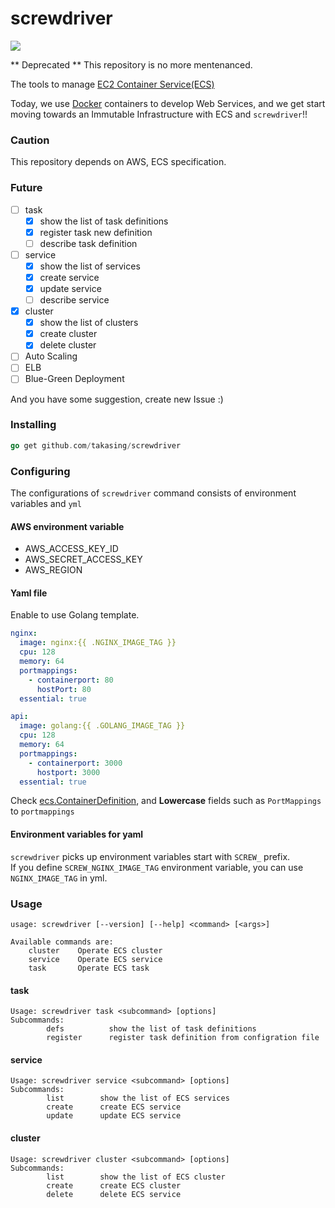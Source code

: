 # screwdriver
![](https://raw.githubusercontent.com/takasing/screwdriver/master/data/warsman.jpg)

** Deprecated ** This repository is no more mentenanced.

The tools to manage [EC2 Container Service(ECS)](http://aws.amazon.com/ecs/details/)  

Today, we use [Docker](https://www.docker.com/) containers to develop Web Services, and we get start moving towards an Immutable Infrastructure with ECS and `screwdriver`!!  

### Caution
This repository depends on AWS, ECS specification.

### Future
- [ ] task
  - [x] show the list of task definitions
  - [x] register task new definition
  - [ ] describe task definition
- [ ] service
  - [x] show the list of services
  - [x] create service
  - [x] update service
  - [ ] describe service
- [x] cluster
  - [x] show the list of clusters
  - [x] create cluster
  - [x] delete cluster
- [ ] Auto Scaling
- [ ] ELB
- [ ] Blue-Green Deployment

And you have some suggestion, create new Issue :)

### Installing
```go
go get github.com/takasing/screwdriver
```

### Configuring
The configurations of `screwdriver` command consists of environment variables and `yml`

#### AWS environment variable
- AWS_ACCESS_KEY_ID
- AWS_SECRET_ACCESS_KEY
- AWS_REGION

#### Yaml file
Enable to use Golang template.
```yml
nginx:
  image: nginx:{{ .NGINX_IMAGE_TAG }}
  cpu: 128
  memory: 64
  portmappings:
    - containerport: 80
      hostPort: 80
  essential: true

api:
  image: golang:{{ .GOLANG_IMAGE_TAG }}
  cpu: 128
  memory: 64
  portmappings:
    - containerport: 3000
      hostport: 3000
  essential: true
```
Check [ecs.ContainerDefinition](https://github.com/aws/aws-sdk-go/blob/master/service/ecs/api.go#L1002-L1094), and **Lowercase** fields such as `PortMappings` to `portmappings`

#### Environment variables for yaml
`screwdriver` picks up environment variables start with `SCREW_` prefix.  
If you define `SCREW_NGINX_IMAGE_TAG` environment variable, you can use `NGINX_IMAGE_TAG` in yml.

### Usage
```
usage: screwdriver [--version] [--help] <command> [<args>]

Available commands are:
    cluster    Operate ECS cluster
    service    Operate ECS service
    task       Operate ECS task
```

#### task
```
Usage: screwdriver task <subcommand> [options]
Subcommands:
        defs          show the list of task definitions
        register      register task definition from configration file
```

#### service
```
Usage: screwdriver service <subcommand> [options]
Subcommands:
        list        show the list of ECS services
        create      create ECS service
        update      update ECS service
```

#### cluster
```
Usage: screwdriver cluster <subcommand> [options]
Subcommands:
        list        show the list of ECS cluster
        create      create ECS cluster
        delete      delete ECS service
```
